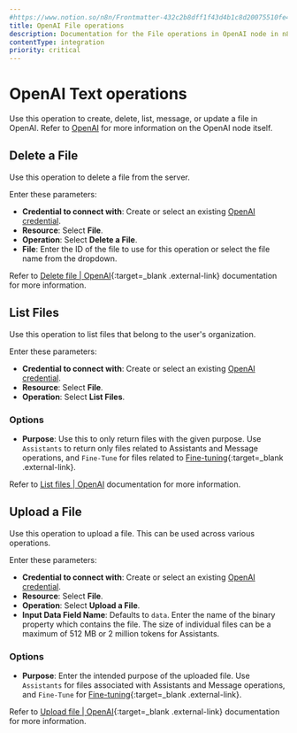 ```yaml
---
#https://www.notion.so/n8n/Frontmatter-432c2b8dff1f43d4b1c8d20075510fe4
title: OpenAI File operations 
description: Documentation for the File operations in OpenAI node in n8n, a workflow automation platform. Includes details of operations and configuration, and links to examples and credentials information.
contentType: integration
priority: critical
---
```


# OpenAI Text operations

Use this operation to create, delete, list, message, or update a file in OpenAI. Refer to [OpenAI](/integrations/builtin/app-nodes/n8n-nodes-base.openai/) for more information on the OpenAI node itself.

## Delete a File

Use this operation to delete a file from the server.

Enter these parameters:

- **Credential to connect with**: Create or select an existing [OpenAI credential](/integrations/builtin/credentials/openai/).
- **Resource**: Select **File**.
- **Operation**: Select **Delete a File**.
- **File**: Enter the ID of the file to use for this operation or select the file name from the dropdown.

Refer to [Delete file | OpenAI](https://platform.openai.com/docs/api-reference/files/delete){:target=_blank .external-link} documentation for more information.

## List Files

Use this operation to list files that belong to the user's organization. 

Enter these parameters:

- **Credential to connect with**: Create or select an existing [OpenAI credential](/integrations/builtin/credentials/openai/).
- **Resource**: Select **File**.
- **Operation**: Select **List Files**.

### Options

- **Purpose**: Use this to only return files with the given purpose. Use `Assistants` to return only files related to Assistants and Message operations, and `Fine-Tune` for files related to [Fine-tuning](https://platform.openai.com/docs/api-reference/fine-tuning){:target=_blank .external-link}.

Refer to [List files | OpenAI](https://platform.openai.com/docs/api-reference/files/list) documentation for more information.

## Upload a File

Use this operation to upload a file. This can be used across various operations. 

Enter these parameters:

- **Credential to connect with**: Create or select an existing [OpenAI credential](/integrations/builtin/credentials/openai/).
- **Resource**: Select **File**.
- **Operation**: Select **Upload a File**.
- **Input Data Field Name**: Defaults to `data`. Enter the name of the binary property which contains the file. The size of individual files can be a maximum of 512 MB or 2 million tokens for Assistants.


### Options

- **Purpose**: Enter the intended purpose of the uploaded file. Use `Assistants` for files associated with Assistants and Message operations, and `Fine-Tune` for [Fine-tuning](https://platform.openai.com/docs/api-reference/fine-tuning){:target=_blank .external-link}.

Refer to [Upload file | OpenAI](https://platform.openai.com/docs/api-reference/files/create){:target=_blank .external-link} documentation for more information.